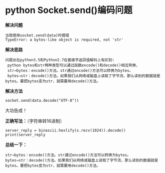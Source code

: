 # python Socket.send()编码问题

**解决问题**

```
当我使用socket.send(data)时报错
TypeError: a bytes-like object is required, not 'str'
```

**解决思路**

```
问题出在python3.5和Python2.7在套接字返回值解码上有区别:
 python bytes和str两种类型可以通过函数encode()和decode()相互转换，
 str→bytes：encode()方法。str通过encode()方法可以转换为bytes。
 bytes→str：decode()方法。如果我们从网络或磁盘上读取了字节流，那么读到的数据就是bytes。要把bytes变为str，就需要用decode()方法。
```

**解决方法**

```
socket.send(data.decode("UTF-8"))
```

大功告成！

**正确写法：**（字符串转16进制）

```
server_reply = binascii.hexlify(s.recv(1024)).decode()
print(server_reply
```
**总结一下：**

```
str→bytes：encode()方法。str通过encode()方法可以转换为bytes。
bytes→str：decode()方法。如果我们从网络或磁盘上读取了字节流，那么读到的数据就是bytes。要把bytes变为str，就需要用decode()方法。
```
